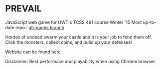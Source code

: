 # PREVAIL

JavaScript web game for UWT's TCSS 491 course Winter '15
Most up-to-date repo : <a href="https://github.com/tedderem/TCSS491/tree/gh-pages">gh-pages branch</a>

Hordes of undead swarm your castle and it is your job to fend them off. Click the monsters, collect coins, and build up your defenses! 

Website can be found <a href="http://tedderem.github.io/TCSS491">here</a>

Disclaimer: Best performace and playability when using Chrome browser
